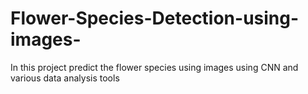 # Flower-Species-Detection-using-images-
In this project predict the flower species using images using CNN and various data analysis tools
